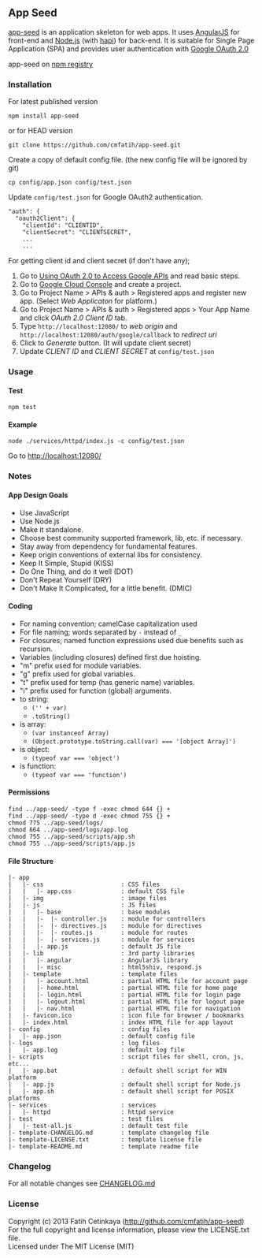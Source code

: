 ## App Seed

[app-seed](http://github.com/cmfatih/app-seed) is an application skeleton for web apps.
It uses [AngularJS](http://angularjs.org/) for front-end and [Node.js](http://nodejs.org/) 
(with [hapi](http://hapijs.com/)) for back-end. It is suitable for Single Page Application (SPA) 
and provides user authentication with [Google OAuth 2.0](https://developers.google.com/accounts/docs/OAuth2WebServer)

app-seed on [npm registry](http://npmjs.org/package/app-seed)

### Installation

For latest published version
```
npm install app-seed
```

or for HEAD version
```
git clone https://github.com/cmfatih/app-seed.git
```

Create a copy of default config file. (the new config file will be ignored by git)
```
cp config/app.json config/test.json
```

Update `config/test.json` for Google OAuth2 authentication. 
```
"auth": {
  "oauth2Client": {
    "clientId": "CLIENTID",
    "clientSecret": "CLIENTSECRET",
    ...
    ...
```

For getting client id and client secret (if don't have any);  

1. Go to [Using OAuth 2.0 to Access Google APIs](https://developers.google.com/accounts/docs/OAuth2#basicsteps) and read basic steps.
2. Go to [Google Cloud Console](https://cloud.google.com/console) and create a project.
3. Go to Project Name > APIs & auth > Registered apps and register new app. (Select *Web Applicaton* for platform.)
4. Go to Project Name > APIs & auth > Registered apps > Your App Name and click *OAuth 2.0 Client ID* tab.
5. Type `http://localhost:12080/` to *web origin* and `http://localhost:12080/auth/google/callback` to *redirect uri*
6. Click to *Generate* button. (It will update client secret)
7. Update *CLIENT ID* and *CLIENT SECRET* at `config/test.json`

### Usage

#### Test
```
npm test
```

#### Example
```
node ./services/httpd/index.js -c config/test.json
```

Go to [http://localhost:12080/](http://localhost:12080/)

### Notes

#### App Design Goals

  * Use JavaScript
  * Use Node.js
  * Make it standalone.
  * Choose best community supported framework, lib, etc. if necessary.
  * Stay away from dependency for fundamental features.
  * Keep origin conventions of external libs for consistency.
  * Keep It Simple, Stupid (KISS)
  * Do One Thing, and do it well (DOT)
  * Don't Repeat Yourself (DRY)
  * Don't Make It Complicated, for a little benefit. (DMIC)

#### Coding

  * For naming convention; camelCase capitalization used
  * For file naming; words separated by `-` instead of `_`
  * For closures; named function expressions used due benefits such as recursion.
  * Variables (including closures) defined first due hoisting.
  * "m" prefix used for module variables.
  * "g" prefix used for global variables.
  * "t" prefix used for temp (has generic name) variables.
  * "i" prefix used for function (global) arguments.
  * to string:
    - `('' + var)`
    - `.toString()`
  * is array:
    - `(var instanceof Array)`
    - `(Object.prototype.toString.call(var) === '[object Array]')`
  * is object:
    - `(typeof var === 'object')`
  * is function:
    - `(typeof var === 'function')`

#### Permissions

```
find ../app-seed/ -type f -exec chmod 644 {} +
find ../app-seed/ -type d -exec chmod 755 {} +
chmod 775 ../app-seed/logs/
chmod 664 ../app-seed/logs/app.log
chmod 755 ../app-seed/scripts/app.sh
chmod 755 ../app-seed/scripts/app.js
```

#### File Structure

```
|- app
|   |- css                      : CSS files
|   |   |- app.css              : default CSS file
|   |- img                      : image files
|   |- js                       : JS files
|   |   |- base                 : base modules
|   |   |-  |- controller.js    : module for controllers
|   |   |-  |- directives.js    : module for directives
|   |   |-  |- routes.js        : module for routes
|   |   |-  |- services.js      : module for services
|   |   |- app.js               : default JS file
|   |- lib                      : 3rd party libraries
|   |   |- angular              : AngularJS library
|   |   |- misc                 : html5shiv, respond.js
|   |- template                 : template files
|   |   |- account.html         : partial HTML file for account page
|   |   |- home.html            : partial HTML file for home page
|   |   |- login.html           : partial HTML file for login page
|   |   |- logout.html          : partial HTML file for logout page
|   |   |- nav.html             : partial HTML file for navigation
|   |- favicon.ico              : icon file for browser / bookmarks
|   |- index.html               : index HTML file for app layout
|- config                       : config files
|   |- app.json                 : default config file
|- logs                         : log files
|   |- app.log                  : default log file
|- scripts                      : script files for shell, cron, js, etc...
|   |- app.bat                  : default shell script for WIN platform
|   |- app.js                   : default shell script for Node.js
|   |- app.sh                   : default shell script for POSIX platforms
|- services                     : services
|   |- httpd                    : httpd service
|- test                         : test files
|   |- test-all.js              : default test file
|- template-CHANGELOG.md        : template changelog file
|- template-LICENSE.txt         : template license file
|- template-README.md           : template readme file
```

### Changelog

For all notable changes see [CHANGELOG.md](https://github.com/cmfatih/app-seed/blob/master/CHANGELOG.md)

### License

Copyright (c) 2013 Fatih Cetinkaya (http://github.com/cmfatih/app-seed)  
For the full copyright and license information, please view the LICENSE.txt file.  
Licensed under The MIT License (MIT)